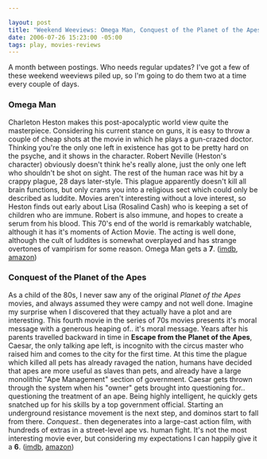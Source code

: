 ```yaml
--- 

layout: post
title: "Weekend Weeviews: Omega Man, Conquest of the Planet of the Apes"
date: 2006-07-26 15:23:00 -05:00
tags: play, movies-reviews
---
```

A month between postings.  Who needs regular updates?  I've got a few of these weekend weeviews piled up, so I'm going to do them two at a time every couple of days.
<h3>Omega Man</h3>
Charleton Heston makes this post-apocalyptic world view quite the masterpiece.  Considering his current stance on guns, it is easy to throw a couple of cheap shots at the movie in which he plays a gun-crazed doctor.  Thinking you're the only one left in existence has got to be pretty hard on the psyche, and it shows in the character.  Robert Neville (Heston's character) obviously doesn't think he's really alone, just the only one left who shouldn't be shot on sight.  The rest of the human race was hit by a crappy plague, 28 days later-style.  This plague apparently doesn't kill all brain functions, but only crams you into a religious sect which could only be described as luddite.  Movies aren't interesting without a love interest, so Heston finds out early about Lisa (Rosalind Cash) who is keeping a set of children who are immune.  Robert is also immune, and hopes to create a serum from his blood.  This 70's end of the world is remarkably watchable, although it has it's moments of Action Movie.  The acting is well done, although the cult of luddites is somewhat overplayed and has strange overtones of vampirism for some reason.  Omega Man gets a <strong>7</strong>. (<a href="http://imdb.com/title/tt0067525/">imdb</a>, <a href="http://www.amazon.com/gp/redirect.html?link_code=ur2&amp;tag=basezero-20&amp;camp=1789&amp;creative=9325&amp;location=http%3A%2F%2Fwww.amazon.com%2Fgp%2Fproduct%2F0790742802%2Fsr%3D8-1%2Fqid%3D1153950376%2Fref%3Dpd_bbs_1%3Fie%3DUTF8">amazon</a>)
<h3>Conquest of the Planet of the Apes</h3>
As a child of the 80s, I never saw any of the original <em>Planet of the Apes</em> movies, and always assumed they were campy and not well done.  Imagine my surprise when I discovered that they actually have a plot and are interesting.  This fourth movie in the series of 70s movies presents it's moral message with a generous heaping of.. it's moral message.  Years after his parents travelled backward in time in <strong>Escape from the Planet of the Apes</strong>, Caesar, the only talking ape left, is incognito with the circus master who raised him and comes to the city for the first time.  At this time the plague which killed all pets has already ravaged the nation, humans have decided that apes are more useful as slaves than pets, and already have a large monolithic "Ape Management" section of government.  Caesar gets thrown through the system when his "owner" gets brought into questioning for.. questioning the treatment of an ape.  Being highly intelligent, he quickly gets snatched up for his skills by a top government official.  Starting an underground resistance movement is the next step, and dominos start to fall from there.  <em>Conquest..</em> then degenerates into a large-cast action film, with hundreds of extras in a street-level ape vs. human fight.  It's not the most interesting movie ever, but considering my expectations I can happily give it a <strong>6</strong>. (<a href="http://imdb.com/title/tt0068408/">imdb</a>, <a href="http://www.amazon.com/gp/redirect.html?link_code=ur2&amp;tag=basezero-20&amp;camp=1789&amp;creative=9325&amp;location=http%3A%2F%2Fwww.amazon.com%2Fgp%2Fproduct%2FB000E6ESDU%2Fsr%3D1-1%2Fqid%3D1153952540%2Fref%3Dpd_bbs_1%3Fie%3DUTF8%26s%3Ddvd">amazon</a>)
